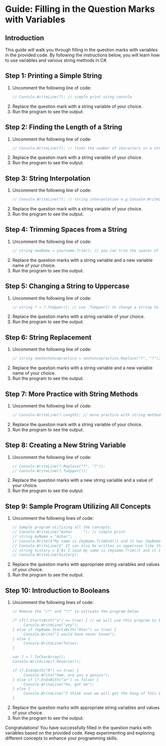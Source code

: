 # Guide: Filling in the Question Marks with Variables

## Introduction
This guide will walk you through filling in the question marks with variables in the provided code. By following the instructions below, you will learn how to use variables and various string methods in C#.

## Step 1: Printing a Simple String
1. Uncomment the following line of code:
    ```csharp
    // Console.WriteLine(?); // simple print using console
    ```
2. Replace the question mark with a string variable of your choice.
3. Run the program to see the output.

## Step 2: Finding the Length of a String
1. Uncomment the following line of code:
    ```csharp
    // Console.WriteLine(?); // finds the number of characters in a string using .Length
    ```
2. Replace the question mark with a string variable of your choice.
3. Run the program to see the output.

## Step 3: String Interpolation
1. Uncomment the following line of code:
    ```csharp
    // Console.WriteLine(?); // string interpolation e.g Console.WriteLine($"The name Azhar has {myname.Length} characters"); // string interpolation
    ```
2. Replace the question mark with a string variable of your choice.
3. Run the program to see the output.

## Step 4: Trimming Spaces from a String
1. Uncomment the following line of code:
    ```csharp
    // string newName = yourname.Trim(); // you can trim the spaces of a string using .Trim() method e.g Console.WriteLine(yourname.Trim()); // you can also print out your new trim as a variable newName
    ```
2. Replace the question marks with a string variable and a new variable name of your choice.
3. Run the program to see the output.

## Step 5: Changing a String to Uppercase
1. Uncomment the following line of code:
    ```csharp
    // string ? = ?.ToUpper(); // use .ToUpper() to change a string to uppercase
    ```
2. Replace the question marks with a string variable of your choice.
3. Run the program to see the output.

## Step 6: String Replacement
1. Uncomment the following line of code:
    ```csharp
    // string newSentencepractice = sentencepractice.Replace("?", "?"); // try out the replace method and see what it does
    ```
2. Replace the question marks with a string variable and a new variable name of your choice.
3. Run the program to see the output.

## Step 7: More Practice with String Methods
1. Uncomment the following line of code:
    ```csharp
    // Console.WriteLine(?.Length); // more practice with string methods
    ```
2. Replace the question mark with a string variable of your choice.
3. Run the program to see the output.

## Step 8: Creating a New String Variable
1. Uncomment the following line of code:
    ```csharp
    // Console.WriteLine(?.Replace("?", "?"));
    // Console.WriteLine(?.ToUpper());
    ```
2. Replace the question marks with a new string variable and a value of your choice.
3. Run the program to see the output.

## Step 9: Sample Program Utilizing All Concepts
1. Uncomment the following lines of code:
    ```csharp
    // Sample program utilizing all the concepts.
    // Console.WriteLine("Azhar     "); // simple print
    // string myName = "Azhar";
    // Console.Write($"My name is {myName.TrimEnd()} and it has {myName.Length} characters. Jokes it is Actually 5 Characters.");
    // Console.WriteLine($" It can also be written in uppercase like this {myname.Trim().ToUpper()} and now I will share a bit about my history");
    // string history = $"As I said my name is {myname.Trim()} and it is made up of {myname.Length} letters. {newSentencepractice.Replace("My name is", "My job description is")}";
    // Console.WriteLine(history);
    ```
2. Replace the question marks with appropriate string variables and values of your choice.
3. Run the program to see the output.

## Step 10: Introduction to Booleans
1. Uncomment the following lines of code:
    ```csharp
    // Remove the "/*" and "*/" to activate the program below

    /* if(?.StartsWith("a") == true) { // we will use this program to test out the StartsWith method
         Console.WriteLine("yey");
    } else if (myName.StartsWith("Ahar") == true) {
         Console.Write("I would have never known");
    } else {
         Console.WriteLine(false);
    }

    var ? = ?.ToCharArray();
    Console.WriteLine(?.Reverse());

    if (?.EndsWith("R") == true) {
         Console.Write("hmm, are you a genius");
    } else if (?.EndsWith("ar") == false) {
         Console.WriteLine("ha, got em");
    } else {
         Console.WriteLine("I think soon we will get the hang of this if we keep experimenting");
    }
    ```
2. Replace the question marks with appropriate string variables and values of your choice.
3. Run the program to see the output.

Congratulations! You have successfully filled in the question marks with variables based on the provided code. Keep experimenting and exploring different concepts to enhance your programming skills.
